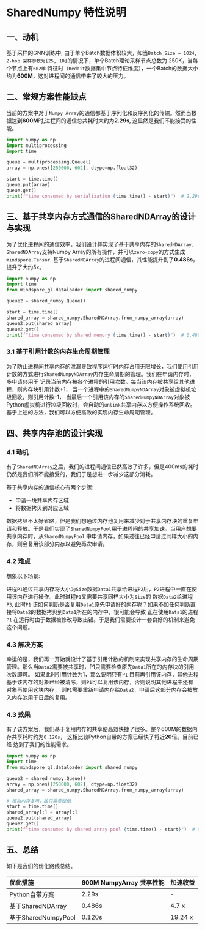 # SharedNumpy 特性说明

## 一、动机

基于采样的GNN训练中, 由于单个Batch数据体积较大，如当`Batch_Size = 1024, 2-hop 采样参数为[25, 10]`的情况下，单个Batch理论采样节点总数为 250K，当每个节点上有`602维`
特征时（`Reddit`数据集中节点特征维度），一个Batch的数据大小约为**600M**，这对进程间的通信带来了较大的压力。

## 二、常规方案性能缺点

当前的方案中对于`Numpy Array`的通信都基于序列化和反序列化的传输。然而当数据达到**600M**时,进程间的通信总共耗时大约为**2.29s**, 这显然是我们不能接受的性能。

```python
import numpy as np
import multiprocessing
import time

queue = multiprocessing.Queue()
array = np.ones([250000, 602], dtype=np.float32)

start = time.time()
queue.put(array)
queue.get()
print(f"time consumed by serialization {time.time() - start}")  # 2.29s

```

## 三、基于共享内存方式通信的SharedNDArray的设计与实现

为了优化进程间的通信效率，我们设计并实现了基于共享内存的`SharedNDArray`, `SharedNDArray`支持Numpy Array的所有操作，并可以`zero-copy`的方式生成`mindspore.Tensor`.
基于`SharedNDArray`的进程间通信，其性能提升到了**0.486s**，提升了大约5x。

```python
import numpy as np
import time
from mindspore_gl.dataloader import shared_numpy

queue2 = shared_numpy.Queue()

start = time.time()
shared_array = shared_numpy.SharedNDArray.from_numpy_array(array)
queue2.put(shared_array)
queue2.get()
print(f"time consumed by shared memory {time.time() - start}")  # 0.486s
```

### 3.1 基于引用计数的内存生命周期管理

为了防止进程间共享内存的泄漏导致程序运行时内存占用无限增长，我们使用引用计数的方式进行`SharedNumpyNDArray`内存生命周期的管理。我们在申请内存时，多申请`8B`用于
记录当前内存被各个进程的引用次数。每当该内存被共享给其他进程，则内存块引用计数+1， 当一个进程中的`SharedNumpyNDArray`对象被虚拟机垃圾回收，则引用计数-1，
当最后一个引用该内存的`SharedNumpyNDArray`对象被Python虚拟机进行垃圾回收时，会自动的`unlink`共享内存以方便操作系统回收。 基于上述的方法，我们可以方便高效的实现内存生命周期管理。

## 四、共享内存池的设计实现

### 4.1 动机

有了`SharedNDArray`之后，我们的进程间通信已然高效了许多，但是400ms的耗时仍然是我们所不能接受的，我们于是想进一步减少这部分消耗。

基于共享内存的通信核心有两个步骤:

- 申请一块共享内存区域
- 将数据拷贝到对应区域

数据拷贝不太好省略，但是我们想通过内存池复用来减少对于共享内存块的重复申请和释放。于是我们实现了`SharedNumpyPool`用于进程间的共享加速。当用户想要共享内存时，从`SharedNumpyPool`
中申请内存，如果过往已经申请过同样大小的内存，则会复用该部分内存以避免再次申请。

### 4.2 难点

想象以下场景:

进程`P1`通过共享内存将大小为`Size`数据`Data1`共享给进程`P2`后，`P2`进程中一直在使用该内存进行操作。此时进程`P1`又需要共享同样大小为`Size`的 数据`Data2`给进程`P3`, 此时`P1`
该如何判断是否复用`Data1`原先申请好的内存呢？如果不加任何判断直接将`Data2`的数据拷贝到`Data1`所在的内存中，很可能会导致 正在使用`Data1`的进程`P1`
在运行时由于数据被修改导致出错。于是我们需要设计一套良好的机制来避免这个问题。

### 4.3 解决方案

幸运的是，我们再一开始就设计了基于引用计数的机制来实现共享内存的生命周期管理。那么当`Data2`需要被共享时，P1只需要检查原先`Data1`所在的内存块的引用次数即可。 如果此时引用计数为1，那么说明只有`P1`
目前再引用该内存，其他进程基于该内存的对象已经被清除，则`P1`可以复用该内存，否则说明其他进程中还有对象再使用这块内存， 则`P1`需要重新申请内存给`Data2`，申请后这部分内存会被放入内存池用于日后的复用。

### 4.3 效果

有了该方案后，我们基于复用内存的共享便高效快捷了很多。整个600M的数据内存共享耗时约为`0.120s`， 这相比较Python自带的方案已经快了将近**20**倍。目前已经 达到了我们的性能需求。

```python
import numpy as np
import time
from mindspore_gl.dataloader import shared_numpy

queue2 = shared_numpy.Queue()
array = np.ones([250000, 602], dtype=np.float32)
shared_array = shared_numpy.SharedNDArray.from_numpy_array(array)

# 模拟内存复用，故只需要赋值
start = time.time()
shared_array[:] = array[:]
queue2.put(shared_array)
queue2.get()
print(f"time consumed by shared array pool {time.time() - start}")  # 0.120

```

## 五、总结

如下是我们的优化路线总结。

|优化措施|600M NumpyArray 共享性能|加速收益|
|:----|:----|:----|
|Python自带方案|2.29s| -|
|基于SharedNDArray|0.486s|4.7 x|
|基于SharedNumpyPool|0.120s|19.24 x|





